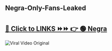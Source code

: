 
 ## Negra-Only-Fans-Leaked

# <h2><a href="https://clipsfans.com/Negra&ref=git">🔗 Click to LINKS ⏩⏩ 👉 🟢 Negra </a></h2>

<a href="https://clipsfans.com/Negra&ref=git" rel="nofollow" data-target="animated-image.originalLink"><img src="https://i.ibb.co.com/xMMVF88/686577567.gif" alt="Viral Video Original" style="max-width: 100%; display: inline-block;" data-target="animated-image.originalImage"></a>
